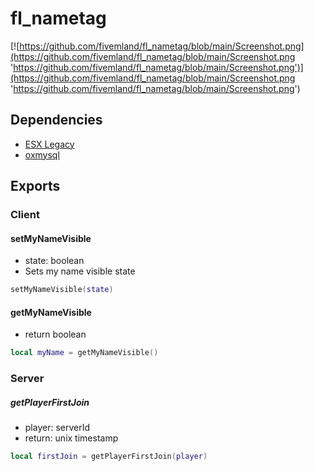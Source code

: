 # fl_nametag

[![https://github.com/fivemland/fl_nametag/blob/main/Screenshot.png](https://github.com/fivemland/fl_nametag/blob/main/Screenshot.png 'https://github.com/fivemland/fl_nametag/blob/main/Screenshot.png')](https://github.com/fivemland/fl_nametag/blob/main/Screenshot.png 'https://github.com/fivemland/fl_nametag/blob/main/Screenshot.png')

## Dependencies

- [ESX Legacy](https://github.com/esx-framework/esx-legacy 'ESX Legacy')
- [oxmysql](https://github.com/overextended/oxmysql 'oxmysql')

## Exports

### Client

#### setMyNameVisible

- state: boolean
- Sets my name visible state

```lua
setMyNameVisible(state)
```

#### getMyNameVisible

- return boolean

```lua
local myName = getMyNameVisible()
```

### Server

##### getPlayerFirstJoin

- player: serverId
- return: unix timestamp

```lua
local firstJoin = getPlayerFirstJoin(player)
```
